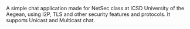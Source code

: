 A simple chat application made for NetSec class at ICSD University of the Aegean, using I2P, TLS and other security features and protocols.
It supports Unicast and Multicast chat. 
